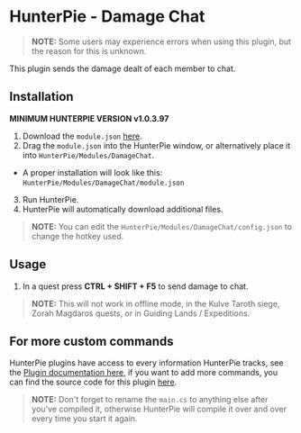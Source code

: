 # HunterPie - Damage Chat

> **NOTE:** Some users may experience errors when using this plugin, but the reason for this is unknown.

This plugin sends the damage dealt of each member to chat.

## Installation

**MINIMUM HUNTERPIE VERSION v1.0.3.97**

1. Download the `module.json` [here](https://github.com/ricochhet/HunterPie.DamageChat/raw/master/release/DamageChatPlugin.zip).
2. Drag the `module.json` into the HunterPie window, or alternatively place it into `HunterPie/Modules/DamageChat`.
- A proper installation will look like this: `HunterPie/Modules/DamageChat/module.json`
3. Run HunterPie.
4. HunterPie will automatically download additional files. 
> **NOTE:** You can edit the `HunterPie/Modules/DamageChat/config.json` to change the hotkey used.

## Usage

1. In a quest press **CTRL + SHIFT + F5** to send damage to chat.
> **NOTE:** This will not work in offline mode, in the Kulve Taroth siege, Zorah Magdaros quests, or in Guiding Lands / Expeditions.

## For more custom commands

HunterPie plugins have access to every information HunterPie tracks, see the [Plugin documentation here](https://docs.hunterpie.me/?p=Plugins/plugins.md), if you want to add more commands, you can find the source code for this plugin [here](https://github.com/ricochhet/HunterPie.DamageChat/blob/master/plugin/main.cs).

> **NOTE:** Don't forget to rename the `main.cs` to anything else after you've compiled it, otherwise HunterPie will compile it over and over every time you start it again.
